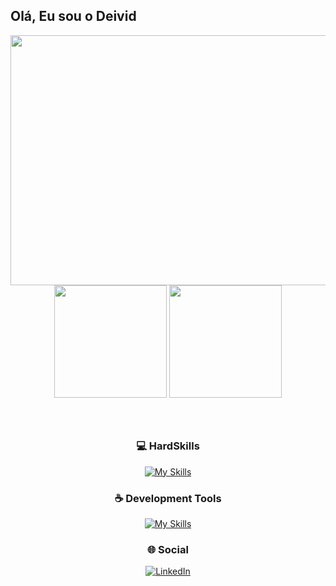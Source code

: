 
## Olá, Eu sou o Deivid

<div align="center">
   <img width="760px" height="400px" src="https://64.media.tumblr.com/503307fc1bf3f184e80c217ff4ff7569/tumblr_o96nxvPnHE1tgoxx3o1_500.gif">
</div>

<div align="center">
   <img height="180em" src="https://github-readme-stats.vercel.app/api?username=deivid0067&show_icons=true&theme=dark">
   <img height="180em" src="https://github-readme-stats.vercel.app/api/top-langs/?username=deivid0067&layout=compact&theme=dark">
</div>

<br>
<br>

##

<div align="center">
   
### 💻 HardSkills

</div>

<div align="center">

[![My Skills](https://skillicons.dev/icons?i=html,css,js,nodejs,php,java,mysql,postgres,figma,tailwind)](https://skillicons.dev)
</div>

<div align="center">

### ☕ Development Tools

</div>

<div align="center">
   
[![My Skills](https://skillicons.dev/icons?i=idea,neovim,vscode,eclipse,git,github,ubuntu)](https://skillicons.dev)

</div>

<div align="center">
   
### 🌐 Social
</div>

<div align="center">
   
[![LinkedIn](https://img.shields.io/badge/LinkedIn-0077B5?style=for-the-badge&logo=linkedin&logoColor=white)](https://www.linkedin.com/in/deivid-menezes11)
</div>
